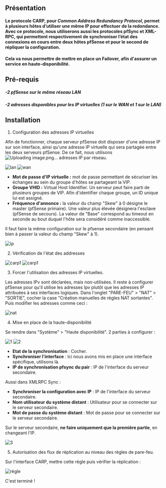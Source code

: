 ## Présentation

#### Le protocole CARP, pour *Common Address Redundancy Protocol*, permet à plusieurs hôtes d’utiliser une même IP pour effectuer de la redondance. Avec ce protocole, nous utiliserons aussi les protocoles pfSync et XML-RPC, qui permettent respectivement de synchroniser l’état des connexions en cours entre deux hôtes pfSense et pour le second de répliquer la configuration.
#### Cela va nous permettre de mettre en place un Failover, afin d'assurer un service en haute-disponibilité.

## Pré-requis
##### -2 pfSense sur le même réseau LAN
##### -2 adresses disponibles pour les IP virtuelles (1 sur le WAN et 1 sur le LAN)

## Installation

1. Configuration des adresses IP virtuelles

Afin de fonctionner, chaque serveur pfSense doit disposer d'une adresse IP sur son interface, ainsi qu'une adresse IP virtuelle qui sera partagée entre les deux serveurs pfSense. De ce fait, nous utilisons ![Uploading image.png…]() adresses IP par réseau.

![lan](https://i.imgur.com/4L5nqFG.png)
![wan](https://i.imgur.com/s9H7GDS.png)

- **Mot de passe d'IP virtuelle :** mot de passe permettant de sécuriser les échanges au sein du groupe d'hôtes se partageant la VIP.
- **Groupe VHID :** Virtual Host Identifier. Un serveur peut faire parti de plusieurs groupes de VIP. Afin d'identifier chaque groupe, un ID unique lui est assigné.
- **Fréquence d'annonce :** la valeur du champ "Skew" à 0 désigne le master (pfSense primaire). Une valeur plus élevée désignera l'esclave (pfSense de secours). La valeur de "Base" correspond au timeout en seconde au bout duquel l'hôte sera considéré comme inaccessible.

Il faut faire la même configuration sur le pfsense secondaire (en pensant bien à passer la valeur du champ "Skew" à 1).

![ip](https://i.imgur.com/c96j69W.png)

2. Vérification de l'état des addresses

![carp1](https://i.imgur.com/K4aAArJ.png)
![carp1](https://i.imgur.com/C1Jd1wC.png)

3. Forcer l'utilisation des adresses IP virtuelles.

Les adresses IPv sont déclarées, mais non-utilisées. Il reste à configurer pfSense pour qu'il utilise les adresses Ipv plutôt que les adresses IP attribuées à ses interfaces logiques. Dans l'onglet "PARE-FEU" > "NAT" > "SORTIE", cocher la case "Création manuelles de règles NAT sortantes". Puis modifier les adresses comme ceci :

![nat](https://i.imgur.com/p1To9H1.png)

4. Mise en place de la haute-disponibilité

Se rendre dans "Système" > "Haute disponibilité". 2 parties à configurer :

![1](https://i.imgur.com/0rBQ55c.png)
![2](https://i.imgur.com/ByfmuWf.png)

- **Etat de la synchronisation** : Cocher.
- **Synchroniser l'interface** : Ici nous avons mis en place une interface spécifique, utilisons là.
- **IP de synchronisation pfsync du pair** : IP de l'interface du serveur secondaire.

Aussi dans XMLRPC Sync :

- **Synchroniser la configuration avec IP** : IP de l'interface du serveur secondaire.
- **Nom utilisateur du système distant** : Utilisateur pour se connecter sur le serveur secondaire.
- **Mot de passe du système distant** : Mot de passe pour se connecter sur le serveur secondaire.

Sur le serveur secondaire, **ne faire uniquement que la première partie**, en changeant l'IP.

![3](https://i.imgur.com/74OqRMZ.png)

5. Autorisation des flux de réplication au niveau des règles de pare-feu.

Sur l'interface CARP, mettre cette règle puis vérifier la réplication :

![règle](https://i.imgur.com/tiXDoX7.png)

C'est terminé !
